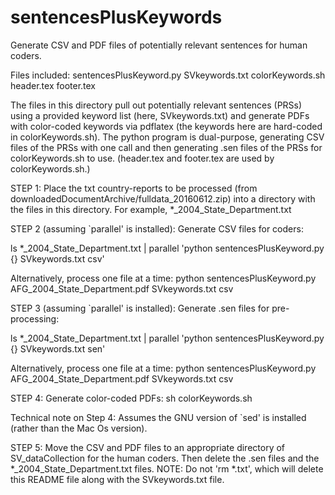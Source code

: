 # sentencesPlusKeywords
Generate CSV and PDF files of potentially relevant sentences for human coders.

Files included:
    sentencesPlusKeyword.py
    SVkeywords.txt
    colorKeywords.sh
    header.tex
    footer.tex

The files in this directory pull out potentially relevant sentences (PRSs) using a provided keyword list (here, SVkeywords.txt) and generate PDFs with color-coded keywords via pdflatex (the keywords here are hard-coded in colorKeywords.sh). The python program is dual-purpose, generating CSV files of the PRSs with one call and then generating .sen files of the PRSs for colorKeywords.sh to use. (header.tex and footer.tex are used by colorKeywords.sh.)


STEP 1: Place the txt country-reports to be processed (from downloadedDocumentArchive/fulldata_20160612.zip) into a directory with the files in this directory. For example, *_2004_State_Department.txt


STEP 2 (assuming `parallel' is installed): Generate CSV files for coders:

ls *_2004_State_Department.txt | parallel 'python sentencesPlusKeyword.py {} SVkeywords.txt csv'

Alternatively, process one file at a time:
python sentencesPlusKeyword.py AFG_2004_State_Department.pdf SVkeywords.txt csv


STEP 3 (assuming `parallel' is installed): Generate .sen files for pre-processing:

ls *_2004_State_Department.txt | parallel 'python sentencesPlusKeyword.py {} SVkeywords.txt sen'

Alternatively, process one file at a time:
python sentencesPlusKeyword.py AFG_2004_State_Department.pdf SVkeywords.txt csv


STEP 4: Generate color-coded PDFs:
sh colorKeywords.sh

Technical note on Step 4: Assumes the GNU version of `sed' is installed (rather than the Mac Os version).


STEP 5: Move the CSV and PDF files to an appropriate directory of SV_dataCollection for the human coders. Then delete the .sen files and the *_2004_State_Department.txt files. NOTE: Do not 'rm *.txt', which will delete this README file along with the SVkeywords.txt file.

